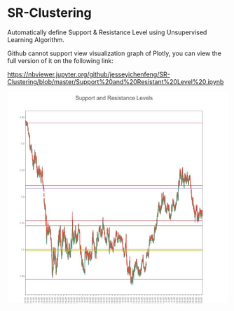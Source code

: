 # SR-Clustering
Automatically define Support &amp; Resistance Level using Unsupervised Learning Algorithm.

Github cannot support view visualization graph of Plotly, you can view the full version of it on the following link:

https://nbviewer.jupyter.org/github/jesseyichenfeng/SR-Clustering/blob/master/Support%20and%20Resistant%20Level%20.ipynb

![alt text](https://github.com/jesseyichenfeng/SR-Clustering/blob/master/S-R.JPG)
